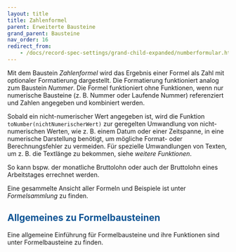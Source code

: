 ```yaml
---
layout: title
title: Zahlenformel
parent: Erweiterte Bausteine
grand_parent: Bausteine
nav_order: 16
redirect_from:
    - /docs/record-spec-settings/grand-child-expanded/numberformular.html
---
```


Mit dem Baustein _Zahlenformel_ wird das Ergebnis einer Formel als Zahl mit optionaler Formatierung dargestellt. Die Formatierung funktioniert analog zum Baustein _Nummer_. Die Formel funktioniert ohne Funktionen, wenn nur numerische Bausteine (z. B. Nummer oder Laufende Nummer) referenziert und Zahlen angegeben und kombiniert werden.

Sobald ein nicht-numerischer Wert angegeben ist, wird die Funktion `toNumber(nichtNumerischerWert)` zur geregelten Umwandlung von nicht-numerischen Werten, wie z. B. einem Datum oder einer Zeitspanne, in eine numerische Darstellung benötigt, um mögliche Format- oder Berechnungsfehler zu vermeiden. Für spezielle Umwandlungen von Texten, um z. B. die Textlänge zu bekommen, siehe _weitere Funktionen_.

So kann bspw. der monatliche Bruttolohn oder auch der Bruttolohn eines Arbeitstages errechnet werden.

Eine gesammelte Ansicht aller Formeln und Beispiele ist unter _Formelsammlung_ zu finden.

## <span style="color:#0b5394">Allgemeines zu Formelbausteinen</span>

Eine allgemeine Einführung für Formelbausteine und ihre Funktionen sind unter Formelbausteine zu finden.
